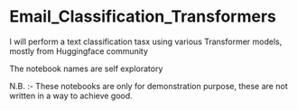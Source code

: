 # Email_Classification_Transformers

I will perform a text classification tasx using various Transformer models, mostly from Huggingface community

The notebook names are self exploratory

N.B. :- These notebooks are only for demonstration purpose, these are not written in a way to achieve good. 
